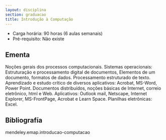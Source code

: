 ```yaml
---
layout: disciplina
section: graduacao
title: Introdução à Computação 
---
```


- Carga horária: 90 horas (6 aulas semanais)
- Pré-requisito: Não existe

## Ementa

Noções gerais dos processos computacionais. Sistemas operacionais:
Estruturação e processamento digital de documentos, Elementos de um
documento, formatos de dados. Processamento estruturado de
texto. Aprendizado e estudo crítico de diversos aplicativos: Acrobat,
MS-Word, Power Point. Documentos distribuídos, noções básicas de
Internet, correio eletrônico, html e Web. Aplicativos: Outlook mail,
Netscape, Internet Explorer, MS-FrontPage, Acrobat e Learn
Space. Planilhas eletrônicas: Excel.


## Bibliografía

mendeley.emap.introducao-computacao

